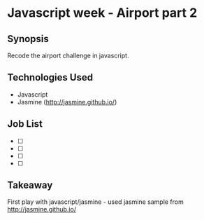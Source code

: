 Javascript week - Airport part 2
=======================

## Synopsis

Recode the airport challenge in javascript.
## Technologies Used

- Javascript
- Jasmine (http://jasmine.github.io/)

## Job List

- [ ]
- [ ]
- [ ]
- [ ]

## Takeaway

First play with javascript/jasmine - used jasmine sample from http://jasmine.github.io/
